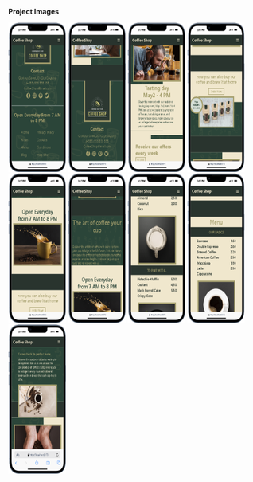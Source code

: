 **Project Images**

<div class="d-flex">

<img src="./ShowCase/1.png"  width="23%" height="300px"  />
<img src="./ShowCase/2.png"  width="23%" height="300px"  />
<img src="./ShowCase/3.png"  width="23%" height="300px"  />
<img src="./ShowCase/4.png"  width="23%" height="300px"  />
<img src="./ShowCase/5.png"  width="23%" height="300px"  />
<img src="./ShowCase/6.png"  width="23%" height="300px"  />
<img src="./ShowCase/7.png"  width="23%" height="300px"  />
<img src="./ShowCase/8.png"  width="23%" height="300px"  />
<img src="./ShowCase/9.png"  width="23%" height="300px"  />

</div>
